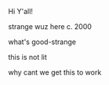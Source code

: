 Hi Y'all!

strange wuz here c. 2000

what's good-strange

this is not lit

why cant we get this to work